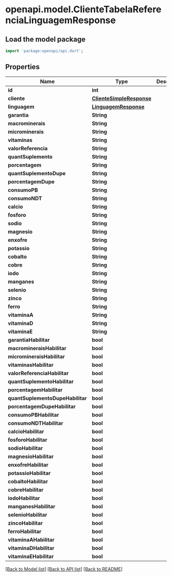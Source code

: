 # openapi.model.ClienteTabelaReferenciaLinguagemResponse

## Load the model package
```dart
import 'package:openapi/api.dart';
```

## Properties
Name | Type | Description | Notes
------------ | ------------- | ------------- | -------------
**id** | **int** |  | [optional] 
**cliente** | [**ClienteSimpleResponse**](ClienteSimpleResponse.md) |  | [optional] 
**linguagem** | [**LinguagemResponse**](LinguagemResponse.md) |  | [optional] 
**garantia** | **String** |  | [optional] 
**macrominerais** | **String** |  | [optional] 
**microminerais** | **String** |  | [optional] 
**vitaminas** | **String** |  | [optional] 
**valorReferencia** | **String** |  | [optional] 
**quantSuplemento** | **String** |  | [optional] 
**porcentagem** | **String** |  | [optional] 
**quantSuplementoDupe** | **String** |  | [optional] 
**porcentagemDupe** | **String** |  | [optional] 
**consumoPB** | **String** |  | [optional] 
**consumoNDT** | **String** |  | [optional] 
**calcio** | **String** |  | [optional] 
**fosforo** | **String** |  | [optional] 
**sodio** | **String** |  | [optional] 
**magnesio** | **String** |  | [optional] 
**enxofre** | **String** |  | [optional] 
**potassio** | **String** |  | [optional] 
**cobalto** | **String** |  | [optional] 
**cobre** | **String** |  | [optional] 
**iodo** | **String** |  | [optional] 
**manganes** | **String** |  | [optional] 
**selenio** | **String** |  | [optional] 
**zinco** | **String** |  | [optional] 
**ferro** | **String** |  | [optional] 
**vitaminaA** | **String** |  | [optional] 
**vitaminaD** | **String** |  | [optional] 
**vitaminaE** | **String** |  | [optional] 
**garantiaHabilitar** | **bool** |  | [optional] 
**macromineraisHabilitar** | **bool** |  | [optional] 
**micromineraisHabilitar** | **bool** |  | [optional] 
**vitaminasHabilitar** | **bool** |  | [optional] 
**valorReferenciaHabilitar** | **bool** |  | [optional] 
**quantSuplementoHabilitar** | **bool** |  | [optional] 
**porcentagemHabilitar** | **bool** |  | [optional] 
**quantSuplementoDupeHabilitar** | **bool** |  | [optional] 
**porcentagemDupeHabilitar** | **bool** |  | [optional] 
**consumoPBHabilitar** | **bool** |  | [optional] 
**consumoNDTHabilitar** | **bool** |  | [optional] 
**calcioHabilitar** | **bool** |  | [optional] 
**fosforoHabilitar** | **bool** |  | [optional] 
**sodioHabilitar** | **bool** |  | [optional] 
**magnesioHabilitar** | **bool** |  | [optional] 
**enxofreHabilitar** | **bool** |  | [optional] 
**potassioHabilitar** | **bool** |  | [optional] 
**cobaltoHabilitar** | **bool** |  | [optional] 
**cobreHabilitar** | **bool** |  | [optional] 
**iodoHabilitar** | **bool** |  | [optional] 
**manganesHabilitar** | **bool** |  | [optional] 
**selenioHabilitar** | **bool** |  | [optional] 
**zincoHabilitar** | **bool** |  | [optional] 
**ferroHabilitar** | **bool** |  | [optional] 
**vitaminaAHabilitar** | **bool** |  | [optional] 
**vitaminaDHabilitar** | **bool** |  | [optional] 
**vitaminaEHabilitar** | **bool** |  | [optional] 

[[Back to Model list]](../README.md#documentation-for-models) [[Back to API list]](../README.md#documentation-for-api-endpoints) [[Back to README]](../README.md)


